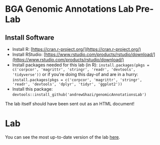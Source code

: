# BGA Genomic Annotations Lab Pre-Lab

## Install Software

* Install R: [https://cran.r-project.org/](https://cran.r-project.org/)
* Install RStudio: [https://www.rstudio.com/products/rstudio/download/](https://www.rstudio.com/products/rstudio/download/)
* Install packages needed for this lab (in R): `install.packages(pkgs = c('corpcor', 'magrittr', 'stringr', 'readr', 'devtools', 'tidyverse'))` or if you're doing this day-of and are in a hurry: `install.packages(pkgs = c('corpcor', 'magrittr', 'stringr', 'readr', 'devtools', 'dplyr', 'tidyr', 'ggplot2'))`
* Install this package: `devtools::install_github('andrewGhazi/genomicAnnotationsLab')`

The lab itself should have been sent out as an HTML document!

# Lab

You can see the most up-to-date version of the lab [here](http://htmlpreview.github.io/?https://github.com/andrewGhazi/genomicAnnotationsLab/blob/master/bgaGenomicAnnotationsLab.html).
